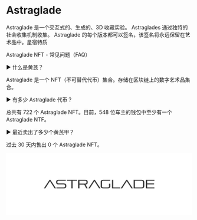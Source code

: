 # Astraglade

Astraglade 是一个交互式的、生成的、3D 收藏实验。 Astraglades 通过独特的社会收集机制收集。 Astraglade 的每个版本都可以签名，该签名将永远保留在艺术品中。星宿特质

Astraglade NFT - 常见问题（FAQ）

▶ 什么是黄芪？

Astraglade 是一个 NFT（不可替代代币）集合。存储在区块链上的数字艺术品集合。

▶ 有多少 Astraglade 代币？

总共有 722 个 Astraglade NFT。目前，548 位车主的钱包中至少有一个 Astraglade NTF。

▶ 最近卖出了多少个黄芪甲？

过去 30 天内售出 0 个 Astraglade NFT。

![unnamed](unnamed.png)


